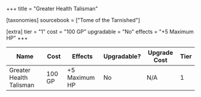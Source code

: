 +++
title = "Greater Health Talisman"

[taxonomies]
sourcebook = ["Tome of the Tarnished"]

[extra]
tier = "1"
cost = "100 GP"
upgradable = "No"
effects = "+5 Maximum HP"
+++

| Name                          | Cost    | Effects                                                                                           | Upgradable? | Upgrade Cost | Tier |
| ----------------------------- | ------- | ----------------------------------------------------------------------------------------------- | ----------- | ------------ | ---- |
| Greater Health Talisman | 100 GP | +5 Maximum HP | No | N/A | 1 |
